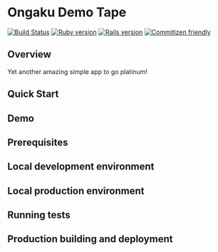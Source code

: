# Ongaku Demo Tape

[![Build Status](https://travis-ci.com/dvdantunes/promptworks-demo-tape.svg?token=oXc14pfxPystduN1ouCp&branch=development)](https://travis-ci.com/dvdantunes/promptworks-demo-tape)
[![Ruby version](https://img.shields.io/badge/Ruby-v2.5.3-red.svg)](https://github.com/ruby/ruby/releases/tag/v2_5_3)
[![Rails version](https://img.shields.io/badge/Rails-v5.2.2-red.svg)](https://github.com/rails/rails/releases/tag/v5.2.2)
[![Commitizen friendly](https://img.shields.io/badge/commitizen-friendly-brightgreen.svg)](http://commitizen.github.io/cz-cli/)


## Overview

Yet another amazing simple app to go platinum!




## Quick Start





## Demo





## Prerequisites





## Local development environment




## Local production environment




## Running tests




## Production building and deployment



